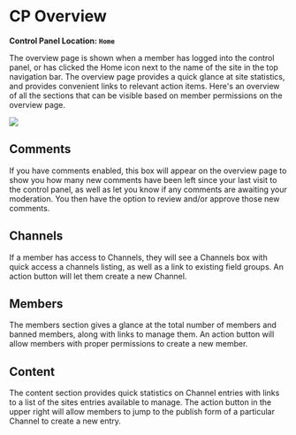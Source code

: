 <!--
    This source file is part of the open source project
    ExpressionEngine User Guide (https://github.com/ExpressionEngine/ExpressionEngine-User-Guide)

    @link      https://expressionengine.com/
    @copyright Copyright (c) 2003-2019, EllisLab Corp. (https://ellislab.com)
    @license   https://expressionengine.com/license Licensed under Apache License, Version 2.0
-->

# CP Overview

**Control Panel Location: `Home`**

The overview page is shown when a member has logged into the control panel, or has clicked the Home icon next to the name of the site in the top navigation bar. The overview page provides a quick glance at site statistics, and provides convenient links to relevant action items. Here's an overview of all the sections that can be visible based on member permissions on the overview page.

![](_images/overview.png)

## Comments

If you have comments enabled, this box will appear on the overview page to show you how many new comments have been left since your last visit to the control panel, as well as let you know if any comments are awaiting your moderation. You then have the option to review and/or approve those new comments.

## Channels

If a member has access to Channels, they will see a Channels box with quick access a channels listing, as well as a link to existing field groups. An action button will let them create a new Channel.

## Members

The members section gives a glance at the total number of members and banned members, along with links to manage them. An action button will allow members with proper permissions to create a new member.

## Content

The content section provides quick statistics on Channel entries with links to a list of the sites entries available to manage. The action button in the upper right will allow members to jump to the publish form of a particular Channel to create a new entry.
